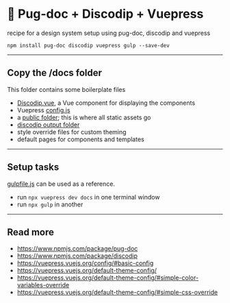 # 🍰 Pug-doc + Discodip + Vuepress
recipe for a design system setup using pug-doc, discodip and vuepress

`npm install pug-doc discodip vuepress gulp --save-dev`

---

## Copy the /docs folder
This folder contains some boilerplate files

* [Discodip.vue](./docs/.vuepress/components/Discodip.vue), a Vue component for displaying the components
* Vuepress [config.js](./docs/.vuepress/config.js)
* a [public folder](./docs/.vuepress/public/); this is where all static assets go
* [discodip output folder](./docs/.vuepress/public/lib/)
* style override files for custom theming
* default pages for components and templates

---

## Setup tasks
[gulpfile.js](./gulpfile.js) can be used as a reference.

* run `npx vuepress dev docs` in one terminal window
* run `npx gulp` in another

---

## Read more
* https://www.npmjs.com/package/pug-doc
* https://www.npmjs.com/package/discodip
* https://vuepress.vuejs.org/config/#basic-config
* https://vuepress.vuejs.org/default-theme-config/
* https://vuepress.vuejs.org/default-theme-config/#simple-color-variables-override
* https://vuepress.vuejs.org/default-theme-config/#simple-css-override